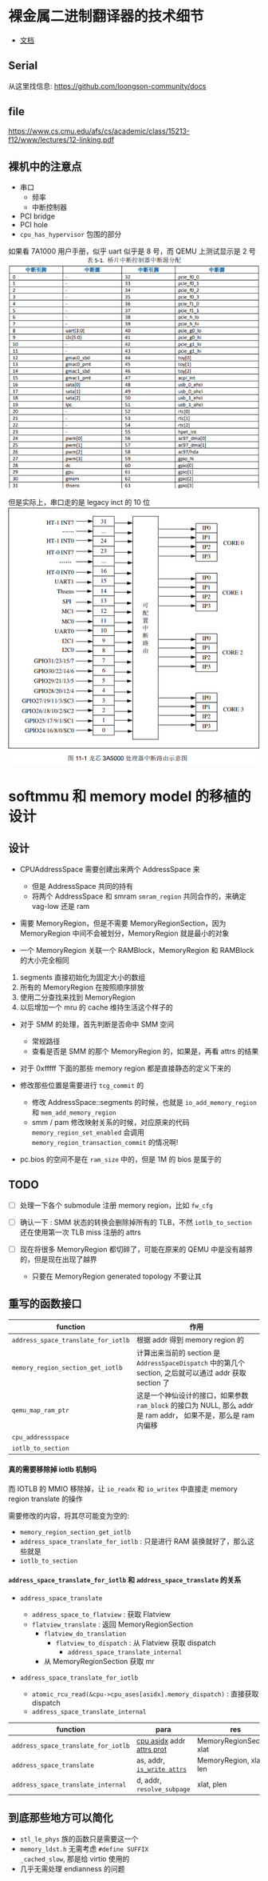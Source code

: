 # 裸金属二进制翻译器的技术细节

- [文档](https://loongson.github.io/LoongArch-Documentation/README-CN.html)

## Serial
从这里找信息:
https://github.com/loongson-community/docs

## file
https://www.cs.cmu.edu/afs/cs/academic/class/15213-f12/www/lectures/12-linking.pdf

## 裸机中的注意点
- 串口
  - 频率
  - 中断控制器
- PCI bridge
- PCI hole
- `cpu_has_hypervisor` 包围的部分

如果看 7A1000 用户手册，似乎 uart 似乎是 8 号，而 QEMU 上测试显示是 2 号
![](./7a1000-usermanual/table-5-1.png)

但是实际上，串口走的是 legacy inct 的 10 位
![](./3a5000-usermanual/fig-11-1.png)

# softmmu 和 memory model 的移植的设计

## 设计
- CPUAddressSpace 需要创建出来两个 AddressSpace 来
  - 但是 AddressSpace 共同的持有
  - 将两个 AddressSpace 和 smram `smram_region` 共同合作的，来确定 vag-low 还是 ram

- 需要 MemoryRegion，但是不需要 MemoryRegionSection，因为 MemoryRegion 中间不会被划分，MemoryRegion 就是最小的对象
- 一个 MemoryRegion 关联一个 RAMBlock，MemoryRegion 和 RAMBlock 的大小完全相同

1. segments 直接初始化为固定大小的数组
2. 所有的 MemoryRegion 在按照顺序排放
3. 使用二分查找来找到 MemoryRegion
4. 以后增加一个 mru 的 cache 维持生活这个样子的

- 对于 SMM 的处理，首先判断是否命中 SMM 空间
  - 常规路径
  - 查看是否是 SMM 的那个 MemoryRegion 的，如果是，再看 attrs 的结果

- 对于 0xfffff 下面的那些 memory region 都是直接静态的定义下来的

- 修改那些位置是需要进行 `tcg_commit` 的
  - 修改 AddressSpace::segments 的时候，也就是 `io_add_memory_region` 和 `mem_add_memory_region`
  - smm / pam 修改映射关系的时候，对应原来的代码  `memory_region_set_enabled` 会调用 `memory_region_transaction_commit` 的情况啊!

- pc.bios 的空间不是在 `ram_size` 中的，但是 1M 的 bios 是属于的

## TODO
- [ ] 处理一下各个 submodule 注册 memory region，比如 `fw_cfg`

- [ ] 确认一下 : SMM 状态的转换会删除掉所有的 TLB，不然 `iotlb_to_section` 还在使用第一次 TLB miss 注册的 attrs
- [ ] 现在将很多 MemoryRegion 都切碎了，可能在原来的 QEMU 中是没有越界的，但是现在出现了越界
  - 只要在 MemoryRegion generated topology 不要让其

## 重写的函数接口
| function                          | 作用                                                                                                          |
|-----------------------------------|---------------------------------------------------------------------------------------------------------------|
| `address_space_translate_for_iotlb` | 根据 addr 得到 memory region 的                                                                               |
| `memory_region_section_get_iotlb`   | 计算出来当前的 section 是 `AddressSpaceDispatch` 中的第几个 section, 之后就可以通过 addr 获取 section 了        |
| `qemu_map_ram_ptr`                  | 这是一个神仙设计的接口，如果参数 `ram_block` 的接口为 NULL, 那么 addr 是 ram addr， 如果不是，那么是 ram 内偏移 |
| `cpu_addressspace`                  |                                                                                                               |
| `iotlb_to_section`                  |                                                                                                               |

#### 真的需要移除掉 iotlb 机制吗
而 IOTLB 的 MMIO 移除掉，让 `io_readx` 和 `io_writex` 中直接走 memory region translate 的操作

需要修改的内容，将其尽可能变为空的:
- `memory_region_section_get_iotlb`
- `address_space_translate_for_iotlb` : 只是进行 RAM 装换就好了，那么这些就是
- `iotlb_to_section`

#### `address_space_translate_for_iotlb` 和 `address_space_translate` 的关系
- `address_space_translate`
  - `address_space_to_flatview` : 获取 Flatview
  - `flatview_translate` : 返回 MemoryRegionSection
    - `flatview_do_translation`
      - `flatview_to_dispatch` : 从 Flatview 获取 dispatch
        - `address_space_translate_internal`
    - 从 MemoryRegionSection 获取 mr

- `address_space_translate_for_iotlb`
  - `atomic_rcu_read(&cpu->cpu_ases[asidx].memory_dispatch)` : 直接获取 dispatch
  - `address_space_translate_internal`

| function                            | para                                            | res                       |
|-------------------------------------|-------------------------------------------------|---------------------------|
| `address_space_translate_for_iotlb` | [cpu asidx](获取地址) addr [attrs prot](没用的) | MemoryRegionSection, xlat |
| `address_space_translate`           | as, addr, [`is_write attrs`](没用的)                | MemoryRegion, xlat, len   |
| `address_space_translate_internal`  | d, addr, `resolve_subpage`                      | xlat, plen                |


## 到底那些地方可以简化
- `stl_le_phys` 族的函数只是需要这一个
- `memory_ldst.h` 无需考虑 `#define SUFFIX                   _cached_slow`, 那是给 virtio 使用的
- 几乎无需处理 endianness 的问题
